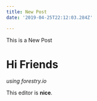 ```yaml
---
title: New Post
date: '2019-04-25T22:12:03.284Z'

---
```

This is a New Post

# Hi Friends

_using forestry.io_

This editor is **nice**.